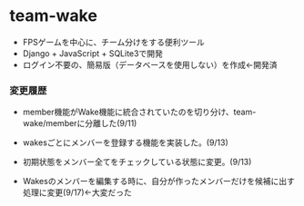 # team-wake

- FPSゲームを中心に、チーム分けをする便利ツール
- Django + JavaScript + SQLite3で開発
- ログイン不要の、簡易版（データベースを使用しない）を作成←開発済

### 変更履歴
- member機能がWake機能に統合されていたのを切り分け、team-wake/memberに分離した(9/11)

- wakesごとにメンバーを登録する機能を実装した。(9/13)

- 初期状態をメンバー全てをチェックしている状態に変更。(9/13)

- Wakesのメンバーを編集する時に、自分が作ったメンバーだけを候補に出す処理に変更(9/17)←大変だった

